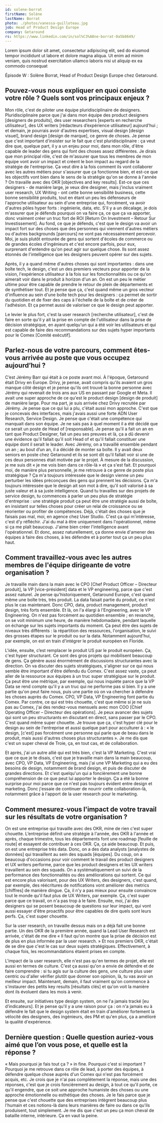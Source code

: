 ```yaml
---
id: solene-borrat
firstName: Solène
lastName: Borrat
photo: ./photos/vanessa-guilloteau.jpg
job: Head of Product Design Europe
company: Getaround
rs: https://www.linkedin.com/in/sol%C3%A8ne-borrat-0a5b8649/
---
```


<p class="fr-text--lead">Lorem ipsum dolor sit amet, consectetur adipiscing elit, sed do eiusmod tempor incididunt ut labore et dolore magna aliqua. Ut enim ad minim veniam, quis nostrud exercitation ullamco laboris nisi ut aliquip ex ea commodo consequat</p>
<p class="fr-text--lead">Épisode W&nbsp;: Solène Borrat, <span lang="en">Head of Product Design Europe</span> chez <span lang="en">Getaround</span>.</p>

<h2 class="fr-h6">Pouvez-vous nous expliquer en quoi consiste votre rôle&nbsp;? Quels sont vos principaux enjeux&nbsp;?</h2>

Mon rôle, c'est de piloter une équipe pluridisciplinaire de designers. Pluridisciplinaire parce que j'ai dans mon équipe des product designers [designers de produits], des user researchers [experts en recherche utilisateur], des UX writers [rédacteurs d’expérience utilisateur] aujourd'hui ; et demain, je pourrais avoir d'autres expertises, visual design [design visuel], brand design [design de marque], ce genre de choses. Je pense que c'est important d'insister sur le fait que c'est pluridisciplinaire : ça veut dire que, quelque part, il y a un enjeu pour moi, dans mon rôle, d'être capable de leader des gens qui font des choses assez différentes. Je dirais que mon principal rôle, c'est de m'assurer que tous les membres de mon équipe vont avoir un impact et créent le bon impact au regard de la stratégie de l'entreprise. Ça veut dire à la fois comment ils vont collaborer avec les autres métiers pour s'assurer que ça fonctionne bien, et est-ce que les objectifs vont bien dans le sens de la stratégie qu'on se donne à l'année ? On travaille avec des OKR [objectives and key results]. Est-ce que ces designers - de manière large, je veux dire designer, mais j'inclus vraiment user research, UX Writing - ont cette bonne sensibilité business, cette bonne sensibilité produits, tout en étant un peu les défenseurs de l'approche utilisateur au sein d'une entreprise qui, forcément, va avoir d'autres pôles hyper forts : ingénierie, data, etc. S'il y a un décalage, je dois m'assurer que je défends pourquoi on va faire ça, ce que ça va apporter, donc vraiment créer un truc fort de ROI [Return On Investment – Retour Sur Investissement]. Au fond, ce que je défends, c'est que le design va avoir un impact fort sur des choses que des personnes qui viennent d'autres métiers ou d'autres backgrounds [parcours] ne vont pas nécessairement percevoir. Moi, je suis plutôt entourée de gens qui sortent d'écoles de commerce ou de grandes écoles d'ingénieurs et c'est encore parfois, pour eux, surprenant d'entendre qu'on peut agir sur quelque chose. Ils sont assez étonnés de l'intelligence que les designers peuvent opérer sur des sujets.

Après, il y a quand même d'autres choses qui sont importantes : dans une boîte tech, le design, c'est un des premiers vecteurs pour apporter de la vision, l'expérience utilisateur à la fois sur les fonctionnalités ou ce qu'on aimerait voir dans le produit à horizon d'un an. On est un peu le métier ultime pour être capable de prendre le retour de plein de départements et de synthétiser tout. Et je pense que ça, c'est quand même un gros vecteur d'influence au sein d'une boîte tech pour les designers : ça permet de sortir du quotidien et de fixer des caps à l'échelle de la boîte et de créer de l'adhésion. Et ça permet aussi de valoriser ce que le design peut apporter.

Le levier le plus fort, c'est la user research [recherche utilisateur], c'est de faire en sorte qu'il y ait la prise en compte de l'utilisateur dans la prise de décision stratégique, en ayant quelqu'un qui a été voir les utilisateurs et qui est capable de faire des recommandations sur des sujets hyper importants pour le Comex [Comité exécutif].

<h2 class="fr-h6">Parlez-nous de votre parcours, comment êtes-vous arrivée au poste que vous occupez aujourd’hui&nbsp;?</h2>

C’est Jérémy Barr qui était à ce poste avant moi. À l'époque, Getaround était Drivy en Europe. Drivy, je pense, avait compris qu'ils avaient un gros manque côté design et je pense qu'ils ont trouvé la bonne personne avec Jérémy qui revenait de trois ans aux US en passant par Google et Meta. Il avait une super approche de ce qu'est le product design [design de produit] de manière large. Pour ma part, je suis arrivée chez Drivy recrutée par Jérémy. Je pense que ce qui lui a plu, c'était aussi mon approche. C'est que je concevais des interfaces, mais j'avais aussi une forte ADN User Research, Service Design. Je pense que c'était une compétence qui manquait dans son équipe. Je ne sais pas à quel moment il a été décidé que ce serait un poste de Head of [responsable]. Je pense qu'il a fait un an en tant que Product Designer, fait un peu ses preuves et là, ça a dû devenir une évidence qu'il fallait qu'il soit Head of et qu'il fallait constituer une équipe dont il serait le leader. Avec Jérémy, on a travaillé ensemble pendant un an ; au bout d’un an, il a décidé de monter sa boîte. Il y avait deux seniors en poste chez Getaround et ils se sont dit qu'il fallait voir si une de ces deux personnes était motivée par le projet. À mesure de la discussion, je me suis dit « je me vois bien dans ce rôle-là » et ça s'est fait.
Et pourquoi moi, de manière plus personnelle, je me retrouve à ce genre de poste plus stratégique ? Ça m'a toujours intéressée que le design vienne un peu perturber les idées préconçues des gens qui prennent les décisions. Ça m'a toujours intéressée que le design ait son mot à dire, qu'il soit valorisé à sa juste valeur et à sa juste intelligence. Quand tu travailles sur des projets de service design, tu commences à parler un peu plus de stratégie d'entreprise : une stratégie produit ça peut être une stratégie aussi de boîte, en insistant sur telles choses pour créer un relai de croissance ou se réorienter ou profiter de compétences. Déjà, c'était des choses que je faisais pas mal, moi, en agence chez User Studio. C'est ça qui m'intéresse, c'est d'y réfléchir. J'ai du mal à être uniquement dans l'opérationnel, même si ça me plaît beaucoup. J'aime bien créer l'intelligence avant l'opérationnel. Et donc, assez naturellement, ça donne envie d'amener des équipes à faire des choses, à les défendre et à porter tout ça un peu plus haut.

<h2 class="fr-h6">Comment travaillez-vous avec les autres membres de l'équipe dirigeante de votre organisation&nbsp;?</h2>

Je travaille main dans la main avec le CPO [Chef Product Officer – Directeur produit], la VP [vice-président] data et le VP engineering, parce que c'est assez naturel. Je pense qu'historiquement, Getaround Europe, c'est quand même une boîte très, très produit. La data faisait partie du produit, ce n'est plus le cas maintenant. Donc CPO, data, product management, product design, très forts ensemble. Et là, on l'a élargi à l'Engineering, avec le VP Engineering. On n'est pas forcément au quotidien ensemble ; en revanche, on se voit minimum une heure, de manière hebdomadaire, pendant laquelle on échange sur les sujets importants du moment. Ça peut être des sujets de niveaux très différents : la répartition des ressources, l'organisation, le suivi des grosses étapes sur le produit ou sur la data. Notamment aujourd'hui, par exemple, on est en train d'intégrer le produit européen en Floride. 

L'idée, ensuite, c’est remplacer le produit US par le produit européen. Ça, c'est hyper structurant. Ce sont des gros projets qui mobilisent beaucoup de gens. Ça génère aussi énormément de discussions structurantes avec la direction. On va discuter des sujets stratégiques, s'aligner sur ce qui nous semble être important d'être défendu du Comex. C'est assez vaste, ça peut aller de la ressource aux équipes à un truc super stratégique sur le produit. Ça peut être une métrique, par exemple, qui nous inquiète parce que la VP Data se rend compte qu'il y a un truc qui ne performe pas si bien. Il y a une partie qu'on peut faire nous, puis une partie où on va chercher à défendre les choses auprès du Comex. CPO, VP Data, VP Engineering font partie du Comex. Par contre, ce qui est très chouette, c'est que même si je ne suis pas au Comex, j'ai des rendez-vous mensuels avec mon COO [Chief Operating Officer – Directeur des opérations]. Je peux avancer des sujets qui sont un peu structurants en discutant en direct, sans passer par le CPO. C'est quand même super chouette. Je trouve que ça, c'est hyper clé pour le design au sein de l'entreprise et aussi quelque part pour acculturer à : « le design, [c'est] pas forcément une personne qui parle que de beau dans le produit, mais aussi d'autres choses plus structurantes ». Je me dis que c'est un super cheval de Troie, ça, en tout cas, et de collaboration.

Et après, j'ai un autre allié qui est très bien, c'est la VP Marketing. C'est vrai que ce que je te disais, c'est que je travaille main dans la main beaucoup, avec CPO, VP Data, VP Engineering, mais j'ai une VP Marketing qui a eu des besoins de design, notamment de brand design, et puis de discuter de grandes directions. Et c'est quelqu'un qui a foncièrement une bonne compréhension de ce que peut lui apporter le design. Ça a été la bonne surprise pour moi parce que ce n'est pas toujours évident entre design et marketing. Donc j'essaie de continuer de nourrir cette collaboration-là, notamment grâce à l'apport de la user research pour le marketing.

<h2 class="fr-h6">Comment mesurez-vous l'impact de votre travail sur les résultats de votre organisation&nbsp;?</h2>

On est une entreprise qui travaille avec des OKR, mine de rien c'est super chouette. L’entreprise définit une stratégie à l'année, des OKR à l'année et après, chaque trimestre, tous les départements font une roadmap [feuille de route] et essayent de contribuer à ces OKR. Ça, ça aide beaucoup. Et puis, on est une entreprise très data. Donc, on a des data analysts [analystes de données] qui travaillent au sein des squads [équipes]. Du coup, on a beaucoup d'occasions pour voir comment le travail des product designers et UX writers performe, parce que les product designers et les UX writers travaillent au sein des squads. On a systématiquement un suivi de la performance des fonctionnalités ou des améliorations qui sortent. Ce qui est encore plus valorisant, pour des UX Writers, des designers, c'est quand, par exemple, des réécritures de notifications vont améliorer des metrics [chiffres] de manière dingue. Ça, il n'y a pas mieux pour ensuite convaincre tout le monde qu'il faut plus de UX Writers, par exemple. Ça, c'est super parce que ce travail, on n'a pas trop à le faire. Ensuite, moi, j'ai des designers qui se posent beaucoup de questions sur leur impact, qui vont aussi essayer d'être proactifs pour être capables de dire quels sont leurs perfs. Ça, c'est super chouette.

Sur la user research, on travaille dessus mais on a déjà fait une bonne partie. Un des OKR de la première année, quand la Lead User Research est arrivée, c'était de me dire « Il faut qu'on montre que la prise de décision est de plus en plus informée par la user research. » Et nos premiers OKR, c'était de se dire que c'est le cas sur deux sujets stratégiques. Effectivement, à chaque fois, les recommandations étaient prises en compte.

L'impact de la user research, elle n'est pas qu'en termes de projet, elle est aussi en termes de culture. C'est ça aussi qu'on a envie de défendre et de faire comprendre : si tu agis sur la culture des gens, une culture plus user centric ou d'aller vérifier plutôt que donner son opinion, là, tu vas avoir un meilleur impact. Maintenant, demain, il faut vraiment qu'on commence à s'instaurer des petits key results [résultats clés] et qu'on voit la manière dont ils évoluent dans les mois à venir.

Et ensuite, sur initiatives type design system, on ne l'a jamais tracké [eu d’indicateurs]. Et je pense qu'il y a une raison pour ça : on n'a jamais eu à défendre le fait que le design system était en train d'améliorer fortement la vélocité des designers, des ingénieurs, des PM et qu'en plus, ça a amélioré la qualité d'expérience.

<h2 class="fr-h6">Dernière question&nbsp;: Quelle question auriez-vous aimé que l’on vous pose, et quelle est la réponse&nbsp;?</h2>

« Mais pourquoi je fais tout ça ? » in fine. Pourquoi c'est si important ? Pourquoi je me retrouve dans ce rôle de lead, à porter des équipes, à défendre quelque chose auprès d'un Comex qui n'est pas forcément acquis, etc. Je crois que je n'ai pas complètement la réponse, mais une des réponses, c'est que je crois foncièrement au design, à tout ce qu'il porte, ce qu'il engendre, que ce soit une approche humaniste des choses ou une approche émotionnelle ou esthétique des choses. Je le fais parce que je pense que c'est chouette que des entreprises intègrent beaucoup plus l'humain et ces notions-là dans leurs manières de faire ou dans ce qu'ils produisent, tout simplement. Je me dis que c'est un peu ça mon cheval de bataille interne, intérieure. Ça en vaut la peine.
